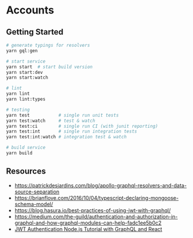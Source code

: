 # Accounts

## Getting Started

```bash
# generate typings for resolvers
yarn gql:gen

# start service
yarn start  # start build version
yarn start:dev
yarn start:watch

# lint
yarn lint
yarn lint:types

# testing
yarn test           # single run unit tests
yarn test:watch     # test & watch
yarn test:ci        # single run CI (with junit reporting)
yarn test:int       # single run integration tests
yarn test:int:watch # integration test & watch

# build service
yarn build
```

## Resources

- https://patrickdesjardins.com/blog/apollo-graphql-resolvers-and-data-source-separation
- https://brianflove.com/2016/10/04/typescript-declaring-mongoose-schema-model/
- https://blog.hasura.io/best-practices-of-using-jwt-with-graphql/
- https://medium.com/the-guild/authentication-and-authorization-in-graphql-and-how-graphql-modules-can-help-fadc1ee5b0c2
- [JWT Authentication Node.js Tutorial with GraphQL and React](https://www.youtube.com/watch?v=25GS0MLT8JU)
